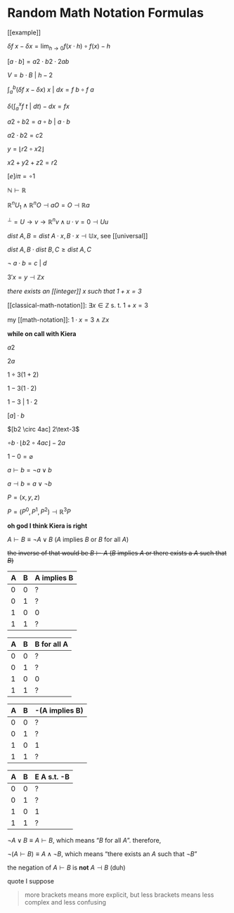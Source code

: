# Random Math Notation Formulas

[[example]]

$\delta f\ x - \delta x = \lim_{h \to 0} f (x \cdot h) \circ f (x) - h$

$[a \cdot b] = a2 \cdot b2 \cdot 2ab$

$V = b \cdot B\ |\ h - 2$

$\int_a^b (\delta f\ x - \delta x)\ x\ |\ dx = f\ b \circ f\ a$

$\delta (\int_a^x f\ t\ |\ dt) - dx= f x$

$a2 \circ b2 = a \circ b\ |\ a \cdot b$

$a2 \cdot b2 = c2$

$y = \lfloor r2 \circ x2 \rfloor$

$x2 + y2 + z2 = r2$

$[e] i\pi = \circ 1$

$\mathbb N \vdash \mathbb R$

$\mathbb R^nU_1 \land \mathbb R^nO \dashv aO = O \dashv \mathbb R a$

$^\perp = U \to v \to \mathbb R^nv \land u \cdot v = 0 \dashv U u$

$dist\ A, B = dist\ A \cdot x, B \cdot x \dashv \mathbb U x$, see [[universal]]

$dist\ A, B \cdot dist\ B, C \ge dist\ A, C$

$\lnot\ a \cdot b = c\ |\ d$

$3' x = y \dashv \mathbb Z x$

_there exists an [[integer]] $x$ such that $1 + x = 3$_

[[classical-math-notation]]: $\exists x \in \mathbb Z \text{\ \ \ s. t.\ \ \ } 1 + x = 3$

my [[math-notation]]: $1 \cdot x = 3 \land \mathbb Z x$

**while on call with Kiera**

$a2$

$2a$

$1 \div 3 (1 + 2)$

$1 - 3(1 \cdot 2)$

$1 - 3\ |\ 1 \cdot 2$

$[a] \cdot b$

$[b2 \circ 4ac] 2\text-3$

$\circ b \cdot \lfloor b2 \circ 4ac \rfloor - 2a$

$1 - 0 = \varnothing$

$a \vdash b = \lnot a \lor b$

$a \dashv b = a \lor \lnot b$

$P = (x, y, z)$

$P = (P^0, P^1, P^2) \dashv \mathbb R^3 P$

**oh god I think Kiera is right**

$A \vdash B \equiv \lnot A \lor B$ ($A$ implies $B$ or $B$ for all $A$)

~~the inverse of that would be $B \vdash A$ ($B$ implies $A$ or there exists a $A$ such that $B$)~~

| A   | B   | A implies B |
| --- | --- | ----------- |
| 0   | 0   | ?           |
| 0   | 1   | ?           |
| 1   | 0   | 0           |
| 1   | 1   | ?           |

| A   | B   | B for all A |
| --- | --- | ----------- |
| 0   | 0   | ?           |
| 0   | 1   | ?           |
| 1   | 0   | 0           |
| 1   | 1   | ?           |

| A   | B   | -(A implies B) |
| --- | --- | -------------- |
| 0   | 0   | ?              |
| 0   | 1   | ?              |
| 1   | 0   | 1              |
| 1   | 1   | ?              |

| A   | B   | E A s.t. -B |
| --- | --- | ----------- |
| 0   | 0   | ?           |
| 0   | 1   | ?           |
| 1   | 0   | 1           |
| 1   | 1   | ?           |

$\lnot A \lor B \equiv A \vdash B$, which means “$B$ for all $A$”. therefore,

$\lnot (A \vdash B) \equiv A \land \lnot B$, which means “there exists an $A$ such that $\lnot B$”

the negation of $A \vdash B$ is **not** $A \dashv B$ (duh)

quote I suppose

> more brackets means more explicit, but less brackets means less complex and less confusing
